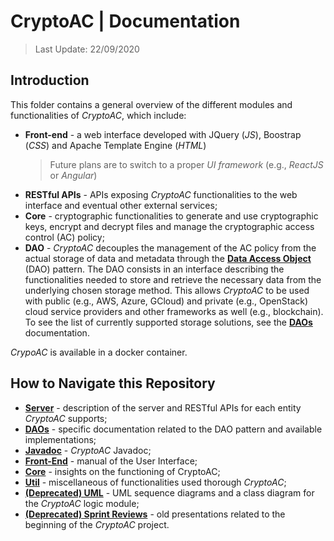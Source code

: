 # CryptoAC | Documentation

> Last Update: 22/09/2020

## Introduction

This folder contains a general overview of the different modules and functionalities of *CryptoAC*, which include:
* **Front-end** - a web interface developed with JQuery (*JS*), Boostrap (*CSS*) and Apache Template Engine (*HTML*)
    > Future plans are to switch to a proper *UI framework* (e.g., *ReactJS* or *Angular*)
* **RESTful APIs** - APIs exposing *CryptoAC* functionalities to the web interface and eventual other external services;
* **Core** - cryptographic functionalities to generate and use cryptographic keys, encrypt and decrypt files and manage the cryptographic access control (AC) policy;
* **DAO** - *CryptoAC* decouples the management of the AC policy from the actual storage of data and metadata through the [**Data Access Object**](https://en.wikipedia.org/wiki/Data_access_object) (DAO) pattern. The DAO consists in an interface describing the functionalities needed to store and retrieve the necessary data from the underlying chosen storage method. This allows *CryptoAC* to be used with public (e.g., AWS, Azure, GCloud) and private (e.g., OpenStack) cloud service providers and other frameworks as well (e.g., blockchain). To see the list of currently supported storage solutions, see the [**DAOs**](./DAOs/) documentation.

*CrypoAC* is available in a docker container.


## How to Navigate this Repository

* [**Server**](./Server/) - description of the server and RESTful APIs for each entity *CryptoAC* supports;
* [**DAOs**](./DAOs/) - specific documentation related to the DAO pattern and available implementations;
* [**Javadoc**](./Javadoc/) - *CryptoAC* Javadoc;
* [**Front-End**](./Front-End/) - manual of the User Interface;
* [**Core**](./Core/) - insights on the functioning of CryptoAC;
* [**Util**](./Util/) - miscellaneous of functionalities used thorough *CryptoAC*;
* [**(Deprecated) UML**](./UML/) - UML sequence diagrams and a class diagram for the *CryptoAC* logic module;
* [**(Deprecated) Sprint Reviews**](./SprintReviews/) - old presentations related to the beginning of the *CryptoAC* project.